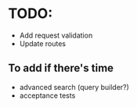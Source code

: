 # TODO:

* Add request validation
* Update routes

## To add if there's time

* advanced search (query builder?)
* acceptance tests